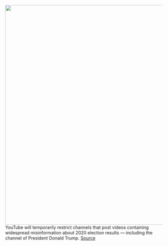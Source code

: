 <img src='https://cdn.vox-cdn.com/thumbor/lDBd1wokNbsOvBjEwsBNI49yPRk=/0x0:5636x3758/1200x800/filters:focal(2618x2118:3518x3018)/cdn.vox-cdn.com/uploads/chorus_image/image/68633171/1230456036.0.jpg' width='700px' /><br/>
YouTube will temporarily restrict channels that post videos containing widespread misinformation about 2020 election results — including the channel of President Donald Trump.
<a href='https://www.theverge.com/2021/1/7/22218876/youtube-trump-videos-election-results-misinformation-strike-removed'> Source <a/>